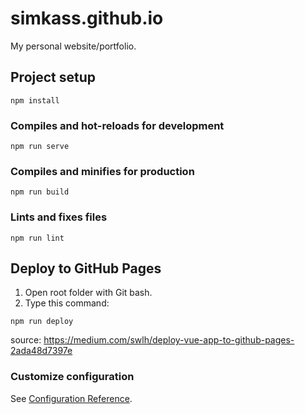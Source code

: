 # simkass.github.io

My personal website/portfolio.

## Project setup
```
npm install
```

### Compiles and hot-reloads for development
```
npm run serve
```

### Compiles and minifies for production
```
npm run build
```

### Lints and fixes files
```
npm run lint
```

## Deploy to GitHub Pages
1. Open root folder with Git bash.
2. Type this command:
```
npm run deploy
```
source: https://medium.com/swlh/deploy-vue-app-to-github-pages-2ada48d7397e

### Customize configuration
See [Configuration Reference](https://cli.vuejs.org/config/).
